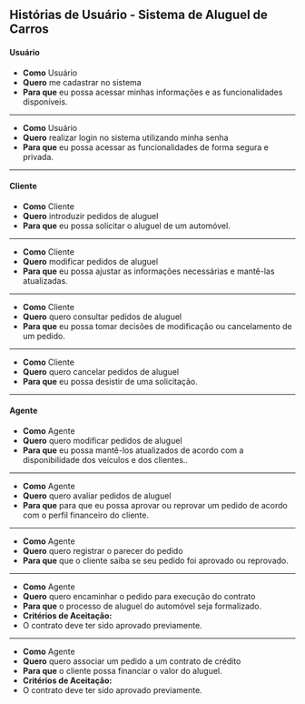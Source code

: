 ## Histórias de Usuário - Sistema de Aluguel de Carros

#### Usuário

- **Como** Usuário
- **Quero** me cadastrar no sistema
- **Para que** eu possa acessar minhas informações e as funcionalidades disponíveis.
   
---

- **Como** Usuário  
- **Quero** realizar login no sistema utilizando minha senha  
- **Para que** eu possa acessar as funcionalidades de forma segura e privada.

---


#### Cliente

- **Como** Cliente
- **Quero** introduzir pedidos de aluguel
- **Para que** eu possa solicitar o aluguel de um automóvel.
  
---

- **Como** Cliente
- **Quero** modificar pedidos de aluguel
- **Para que** eu possa ajustar as informações necessárias e mantê-las atualizadas.

---

- **Como** Cliente
- **Quero** quero consultar pedidos de aluguel
- **Para que** eu possa tomar decisões de modificação ou cancelamento de um pedido.

---

- **Como** Cliente
- **Quero** quero cancelar pedidos de aluguel
- **Para que** eu possa desistir de uma solicitação.

---

#### Agente

- **Como** Agente
- **Quero** quero modificar pedidos de aluguel
- **Para que** eu possa mantê-los atualizados de acordo com a disponibilidade dos veículos e dos clientes..

---

- **Como** Agente
- **Quero** quero avaliar pedidos de aluguel
- **Para que** para que eu possa aprovar ou reprovar um pedido de acordo com o perfil financeiro do cliente.

---

- **Como** Agente
- **Quero** quero registrar o parecer do pedido 
- **Para que** que o cliente saiba se seu pedido foi aprovado ou reprovado.

---

- **Como** Agente
- **Quero** quero encaminhar o pedido para execução do contrato
- **Para que** o processo de aluguel do automóvel seja formalizado.
- **Critérios de Aceitação:**
- O contrato deve ter sido aprovado previamente.

---

- **Como** Agente
- **Quero** quero associar um pedido a um contrato de crédito
- **Para que** o cliente possa financiar o valor do aluguel.
- **Critérios de Aceitação:**
- O contrato deve ter sido aprovado previamente.





